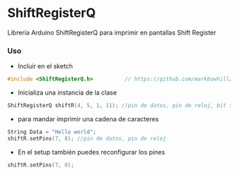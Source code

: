 # ShiftRegisterQ

Librería Arduino ShiftRegisterQ para imprimir en pantallas Shift Register

### Uso
- Incluir en el sketch
```cpp
#include <ShiftRegisterQ.h>          // https://github.com/markbowhill/ShitfRegisterQ
```

- Inicializa una instancia de la clase
```cpp
ShiftRegisterQ shiftR(4, 5, 1, 11); //pin de datos, pin de reloj, bit significatico (1 = Mas, 0 = Menos), cantidad de pantallas
```
- para mandar imprimir una cadena de caracteres
```cpp
String Data = "Hello world";
shiftR.setPins(7, 8); //pin de datos, pin de reloj
```

- En el setup también puedes reconfigurar los pines
```cpp
shiftR.setPins(7, 8);
```